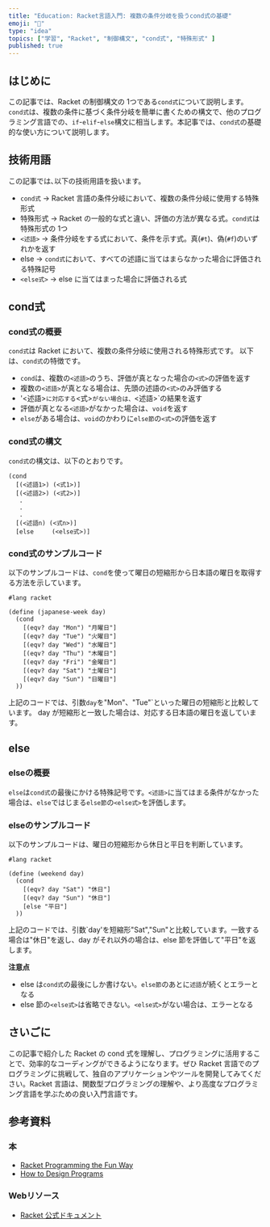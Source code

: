 ```yaml
---
title: "Education: Racket言語入門: 複数の条件分岐を扱うcond式の基礎"
emoji: "🎾"
type: "idea"
topics: ["学習", "Racket", "制御構文", "cond式", "特殊形式" ]
published: true
---
```


## はじめに

この記事では、Racket の制御構文の 1つである`cond式`について説明します。
`cond式`は、複数の条件に基づく条件分岐を簡単に書くための構文で、他のプログラミング言語での、`if`-`elif`-`else`構文に相当します。本記事では、`cond式`の基礎的な使い方について説明します。

## 技術用語

この記事では､以下の技術用語を扱います。

- `cond式`   → Racket 言語の条件分岐において、複数の条件分岐に使用する特殊形式
- 特殊形式   → Racket の一般的な式と違い、評価の方法が異なる式。`cond式`は特殊形式の 1つ
- `<述語>`   → 条件分岐をする式において、条件を示す式。真(`#t`)、偽(`#f`)のいずれかを返す
- else       → `cond式`において、すべての述語に当てはまらなかった場合に評価される特殊記号
- `<else式>` → else に当てはまった場合に評価される式

## cond式

### cond式の概要

`cond式`は Racket において、複数の条件分岐に使用される特殊形式です。
以下は、`cond式`の特徴です。

- `cond`は、複数の`<述語>`のうち、評価が真となった場合の`<式>`の評価を返す
- 複数の`<述語>`が真となる場合は、先頭の述語の`<式>`のみ評価する
- '<述語>`に対応する`<式>`がない場合は、`<述語>`の結果を返す
- 評価が真となる`<述語>`がなかった場合は、`void`を返す
- `else`がある場合は、`void`のかわりに`else節`の`<式>`の評価を返す

### cond式の構文

`cond式`の構文は、以下のとおりです。

``` Racket : cond式
(cond
  [(<述語1>) (<式1>)]
  [(<述語2>) (<式2>)]
   .
   .
   .
  [(<述語n) (<式n>)]
  [else     (<else式>)]

```

### cond式のサンプルコード

以下のサンプルコードは、`cond`を使って曜日の短縮形から日本語の曜日を取得する方法を示しています。

``` Racket: japanese-week.rkt
#lang racket

(define (japanese-week day)
  (cond
    [(eqv? day "Mon") "月曜日"]
    [(eqv? day "Tue") "火曜日"]
    [(eqv? day "Wed") "水曜日"]
    [(eqv? day "Thu") "木曜日"]
    [(eqv? day "Fri") "金曜日"]
    [(eqv? day "Sat") "土曜日"]
    [(eqv? day "Sun") "日曜日"]
  ))

```

上記のコードでは、引数`day`を"Mon"、"Tue"`といった曜日の短縮形と比較しています。
day が短縮形と一致した場合は、対応する日本語の曜日を返しています。

## else

### elseの概要

`else`は`cond式`の最後にかける特殊記号です。`<述語>`に当てはまる条件がなかった場合は、`else`ではじまる`else節`の`<else式>`を評価します。

### elseのサンプルコード

以下のサンプルコードは、曜日の短縮形から休日と平日を判断しています。

``` Racket: weekend.rkt
#lang racket

(define (weekend day)
  (cond
    [(eqv? day "Sat") "休日"]
    [(eqv? day "Sun") "休日"]
    [else "平日"]
  ))

```

上記のコードでは、引数`day'を短縮形"Sat","Sun"と比較しています。一致する場合は"休日"を返し、day がそれ以外の場合は、else 節を評価して"平日"を返します。

**注意点**

- else は`cond式`の最後にしか書けない。`else節`のあとに`述語`が続くとエラーとなる
- else 節の`<else式>`は省略できない。`<else式>`がない場合は、エラーとなる

## さいごに

この記事で紹介した Racket の cond 式を理解し、プログラミングに活用することで、効率的なコーディングができるようになります。ぜひ Racket 言語でのプログラミングに挑戦して、独自のアプリケーションやツールを開発してみてください。Racket 言語は、関数型プログラミングの理解や、より高度なプログラミング言語を学ぶための良い入門言語です。

## 参考資料

### 本

- [Racket Programming the Fun Way](https://www.amazon.co.jp/dp/1718500823)
- [How to Design Programs](https://www.amazon.co.jp/dp/0262534800/)

### Webリソース

- [Racket 公式ドキュメント](https://docs.racket-lang.org/)
